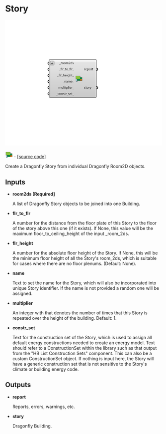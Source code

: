 # Story

![](../../.gitbook/assets/Story.png)

![](../../.gitbook/assets/Story%20%282%29.png) - [\[source code\]](https://github.com/ladybug-tools/dragonfly-grasshopper/blob/master/dragonfly_grasshopper/src//DF%20Story.py)

Create a Dragonfly Story from individual Dragonfly Room2D objects.

## Inputs

* **room2ds \[Required\]**

  A list of Dragonfly Story objects to be joined into one Building. 

* **flr\_to\_flr**

  A number for the distance from the floor plate of this Story to the floor of the story above this one \(if it exists\). If None, this value will be the maximum floor\_to\_ceiling\_height of the input \_room\_2ds. 

* **flr\_height**

  A number for the absolute floor height of the Story. If None, this will be the minimum floor height of all the Story's room\_2ds, which is suitable for cases where there are no floor plenums. \(Default: None\). 

* **name**

  Text to set the name for the Story, which will also be incorporated into unique Story identifier. If the name is not provided a random one will be assigned. 

* **multiplier**

  An integer with that denotes the number of times that this Story is repeated over the height of the building. Default: 1. 

* **constr\_set**

  Text for the construction set of the Story, which is used to assign all default energy constructions needed to create an energy model. Text should refer to a ConstructionSet within the library such as that output from the "HB List Construction Sets" component. This can also be a custom ConstructionSet object. If nothing is input here, the Story will have a generic construction set that is not sensitive to the Story's climate or building energy code. 

## Outputs

* **report**

  Reports, errors, warnings, etc. 

* **story**

  Dragonfly Building. 

